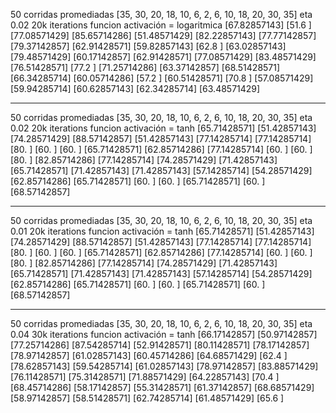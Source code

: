 50 corridas promediadas
[35, 30, 20, 18, 10, 6, 2, 6, 10, 18, 20, 30, 35]
eta 0.02
20k iterations
funcion activación = logaritmica
[67.82857143]
[51.6       ]
[77.08571429]
[85.65714286]
[51.48571429]
[82.22857143]
[77.77142857]
[79.37142857]
[62.91428571]
[59.82857143]
[62.8       ]
[63.02857143]
[79.48571429]
[60.17142857]
[62.91428571]
[77.08571429]
[83.48571429]
[76.51428571]
[77.2       ]
[71.25714286]
[63.37142857]
[68.51428571]
[66.34285714]
[60.05714286]
[57.2       ]
[60.51428571]
[70.8       ]
[57.08571429]
[59.94285714]
[60.62857143]
[62.34285714]
[63.48571429]
________________________
50 corridas promediadas
[35, 30, 20, 18, 10, 6, 2, 6, 10, 18, 20, 30, 35]
eta 0.02
20k iterations
funcion activación = tanh
[65.71428571]
 [51.42857143]
 [74.28571429]
 [88.57142857]
 [51.42857143]
 [77.14285714]
 [77.14285714]
 [80.        ]
 [60.        ]
 [60.        ]
 [65.71428571]
 [62.85714286]
 [77.14285714]
 [60.        ]
 [60.        ]
 [80.        ]
 [82.85714286]
 [77.14285714]
 [74.28571429]
 [71.42857143]
 [65.71428571]
 [71.42857143]
 [71.42857143]
 [57.14285714]
 [54.28571429]
 [62.85714286]
 [65.71428571]
 [60.        ]
 [60.        ]
 [65.71428571]
 [60.        ]
 [68.57142857]
____________________________
50 corridas promediadas
[35, 30, 20, 18, 10, 6, 2, 6, 10, 18, 20, 30, 35]
eta 0.01
20k iterations
funcion activación = tanh
[65.71428571]
 [51.42857143]
 [74.28571429]
 [88.57142857]
 [51.42857143]
 [77.14285714]
 [77.14285714]
 [80.        ]
 [60.        ]
 [60.        ]
 [65.71428571]
 [62.85714286]
 [77.14285714]
 [60.        ]
 [60.        ]
 [80.        ]
 [82.85714286]
 [77.14285714]
 [74.28571429]
 [71.42857143]
 [65.71428571]
 [71.42857143]
 [71.42857143]
 [57.14285714]
 [54.28571429]
 [62.85714286]
 [65.71428571]
 [60.        ]
 [60.        ]
 [65.71428571]
 [60.        ]
 [68.57142857]
_____________________
50 corridas promediadas
[35, 30, 20, 18, 10, 6, 2, 6, 10, 18, 20, 30, 35]
eta 0.04
30k iterations
funcion activación = tanh
[66.17142857]
 [50.97142857]
 [77.25714286]
 [87.54285714]
 [52.91428571]
 [80.11428571]
 [78.17142857]
 [78.97142857]
 [61.02857143]
 [60.45714286]
 [64.68571429]
 [62.4       ]
 [78.62857143]
 [59.54285714]
 [61.02857143]
 [78.97142857]
 [83.88571429]
 [76.11428571]
 [75.31428571]
 [71.88571429]
 [64.22857143]
 [70.4       ]
 [68.45714286]
 [58.17142857]
 [55.31428571]
 [61.37142857]
 [68.68571429]
 [58.97142857]
 [58.51428571]
 [62.74285714]
 [61.48571429]
 [65.6       ]


